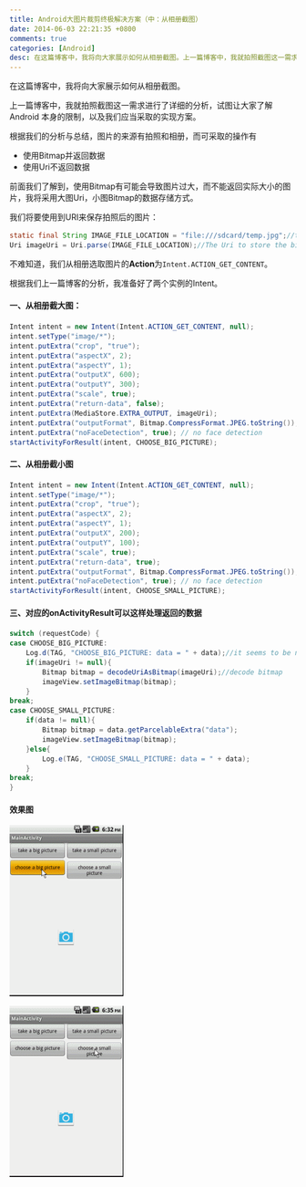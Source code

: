 ```yaml
---
title: Android大图片裁剪终极解决方案（中：从相册截图）
date: 2014-06-03 22:21:35 +0800
comments: true
categories: [Android]
desc: 在这篇博客中，我将向大家展示如何从相册截图。上一篇博客中，我就拍照截图这一需求进行了详细的分析，试图让大家了解 Android 本身的限制，以及我们应当采取的实现方案。根据我们的分析与总结，图片的来源有拍照和相册，而可采取的操作有 - 使用Bitmap并返回数据 - 使用Uri不返回数据 前面我们了解到，使用Bitmap有可能会导致图片过大，而不能返回实际大小的图片，我将采用大图Uri，小图Bitmap的数据存储方式。
---
```


在这篇博客中，我将向大家展示如何从相册截图。

上一篇博客中，我就拍照截图这一需求进行了详细的分析，试图让大家了解 Android 本身的限制，以及我们应当采取的实现方案。

根据我们的分析与总结，图片的来源有拍照和相册，而可采取的操作有

- 使用Bitmap并返回数据
- 使用Uri不返回数据

前面我们了解到，使用Bitmap有可能会导致图片过大，而不能返回实际大小的图片，我将采用大图Uri，小图Bitmap的数据存储方式。

我们将要使用到URI来保存拍照后的图片：

```java
static final String IMAGE_FILE_LOCATION = "file:///sdcard/temp.jpg";//temp file
Uri imageUri = Uri.parse(IMAGE_FILE_LOCATION);//The Uri to store the big bitmap
```

不难知道，我们从相册选取图片的**Action**为``Intent.ACTION_GET_CONTENT``。

根据我们上一篇博客的分析，我准备好了两个实例的Intent。

#### 一、从相册截大图：

```java
Intent intent = new Intent(Intent.ACTION_GET_CONTENT, null);
intent.setType("image/*");
intent.putExtra("crop", "true");
intent.putExtra("aspectX", 2);
intent.putExtra("aspectY", 1);
intent.putExtra("outputX", 600);
intent.putExtra("outputY", 300);
intent.putExtra("scale", true);
intent.putExtra("return-data", false);
intent.putExtra(MediaStore.EXTRA_OUTPUT, imageUri);
intent.putExtra("outputFormat", Bitmap.CompressFormat.JPEG.toString());
intent.putExtra("noFaceDetection", true); // no face detection
startActivityForResult(intent, CHOOSE_BIG_PICTURE);
```

#### 二、从相册截小图

```java
Intent intent = new Intent(Intent.ACTION_GET_CONTENT, null);
intent.setType("image/*");
intent.putExtra("crop", "true");
intent.putExtra("aspectX", 2);
intent.putExtra("aspectY", 1);
intent.putExtra("outputX", 200);
intent.putExtra("outputY", 100);
intent.putExtra("scale", true);
intent.putExtra("return-data", true);
intent.putExtra("outputFormat", Bitmap.CompressFormat.JPEG.toString());
intent.putExtra("noFaceDetection", true); // no face detection
startActivityForResult(intent, CHOOSE_SMALL_PICTURE);
```

#### 三、对应的onActivityResult可以这样处理返回的数据

```java
switch (requestCode) {
case CHOOSE_BIG_PICTURE:
	Log.d(TAG, "CHOOSE_BIG_PICTURE: data = " + data);//it seems to be null
	if(imageUri != null){
		Bitmap bitmap = decodeUriAsBitmap(imageUri);//decode bitmap
		imageView.setImageBitmap(bitmap);
	}
break;
case CHOOSE_SMALL_PICTURE:
	if(data != null){
		Bitmap bitmap = data.getParcelableExtra("data");
		imageView.setImageBitmap(bitmap);
	}else{
		Log.e(TAG, "CHOOSE_SMALL_PICTURE: data = " + data);
	}
break;
}
```

#### 效果图

![大图][1]

![小图][2]

[1]: /images/blog/android/183645_yuLJ_245415.gif
[2]: /images/blog/android/183707_DnNy_245415.gif